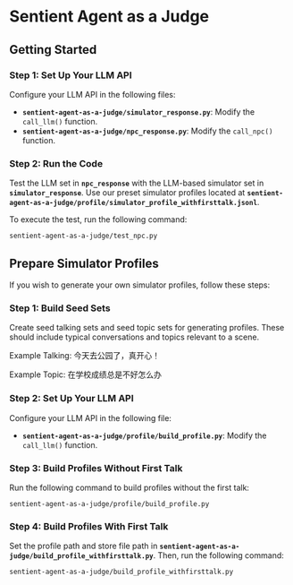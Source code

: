 # Sentient Agent as a Judge


## Getting Started

### Step 1: Set Up Your LLM API

Configure your LLM API in the following files:

- **`sentient-agent-as-a-judge/simulator_response.py`**: Modify the `call_llm()` function.
- **`sentient-agent-as-a-judge/npc_response.py`**: Modify the `call_npc()` function.

### Step 2: Run the Code

Test the LLM set in **`npc_response`** with the LLM-based simulator set in **`simulator_response`**. Use our preset simulator profiles located at **`sentient-agent-as-a-judge/profile/simulator_profile_withfirsttalk.jsonl`**.

To execute the test, run the following command:

```python3
sentient-agent-as-a-judge/test_npc.py
```

## Prepare Simulator Profiles

If you wish to generate your own simulator profiles, follow these steps:

### Step 1: Build Seed Sets

Create seed talking sets and seed topic sets for generating profiles. These should include typical conversations and topics relevant to a scene.

Example Talking: 今天去公园了，真开心！

Example Topic: 在学校成绩总是不好怎么办

### Step 2: Set Up Your LLM API

Configure your LLM API in the following file:

- **`sentient-agent-as-a-judge/profile/build_profile.py`**: Modify the `call_llm()` function.

### Step 3: Build Profiles Without First Talk

Run the following command to build profiles without the first talk:
```python3
sentient-agent-as-a-judge/profile/build_profile.py
```

### Step 4: Build Profiles With First Talk

Set the profile path and store file path in **`sentient-agent-as-a-judge/build_profile_withfirsttalk.py`**. Then, run the following command:
```python3
sentient-agent-as-a-judge/build_profile_withfirsttalk.py
```


